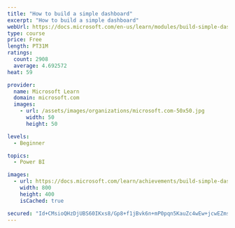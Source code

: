 ```yaml
---
title: "How to build a simple dashboard"
excerpt: "How to build a simple dashboard"
webUrl: https://docs.microsoft.com/en-us/learn/modules/build-simple-dashboard/
type: course
price: Free
length: PT31M
ratings:
  count: 2908
  average: 4.692572
heat: 59

provider:
  name: Microsoft Learn
  domain: microsoft.com
  images:
    - url: /assets/images/organizations/microsoft.com-50x50.jpg
      width: 50
      height: 50

levels:
  - Beginner

topics:
  - Power BI

images:
  - url: https://docs.microsoft.com/learn/achievements/build-simple-dashboard-social.png
    width: 800
    height: 400
    isCached: true

secured: "Id+CMsioQHzDjUBS60IKxs8/Gp8+f1jBvk6n+mP0pqn5KauZc4wEw+jcwEZmsp6XriDk99A0j4xVzpHYr5/zK4XHM0HWJddvfHIzVTBXuvtEuoCDraBbfkWR/yHSyhyOmyQF5GyJHBcEQyWeGWQwYYhziJ5Lx59bsCPdyVwEZVZ1f9OVQ/n450e/i868psaxAsNTaJmzIELoM3Oh+ZdxbJePQOcs8MubBzY/O66df1CEXXCwJ0K0MSaRZgXhUUaKmhq2TFVCt3+omdPFXyAT7muy4e9xnHlBnwLvRG5j7dKwU7jsI86sGDNcCaUgAlqdn4nomaGB4huhCxQ6FgSk0q+92JLN6340XD7AQFxCSV07RvD86VTkxPrzdkbP+bjUb9pHIFQOA7wPhh3G8WT+AhkBWZwKV5jITJH+rptxo0A=;MwHukVriLy2IvjzT91dkXA=="
---
```


